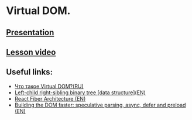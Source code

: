 # Virtual DOM.

## [Presentation](https://slides.com/aleh_lipski/deck-2afe03)
## [Lesson video](https://drive.google.com/file/d/1V5cBLcW1tOR_iFKvMKajRuYvO-7_5-80/view?usp=sharing)
<!-- * [Theory](https://drive.google.com/file/d/1QbEZA7P8AyXcwUasY-z2pEtCt4Dydigu/view?usp=sharing)
* [Practice](https://drive.google.com/file/d/1KNl8CQhgSu9fRKzl3iJewyG3FlOyRrmJ/view?usp=sharing) -->

## Useful links:
* [Что такое Virtual DOM?(RU)](https://habr.com/ru/post/256965/)
* [Left-child right-sibling binary tree \[data structure\](EN)](https://en.wikipedia.org/wiki/Left-child_right-sibling_binary_tree)
* [React Fiber Architecture (EN)](https://github.com/acdlite/react-fiber-architecture)
* [Building the DOM faster: speculative parsing, async, defer and preload (EN)](https://hacks.mozilla.org/2017/09/building-the-dom-faster-speculative-parsing-async-defer-and-preload/)
